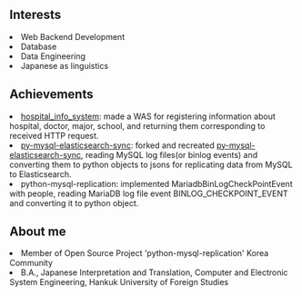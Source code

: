 ## Interests
<li>Web Backend Development</li>
<li>Database</li>
<li>Data Engineering</li>
<li>Japanese as linguistics</li>

## Achievements
<li>
  <a href="https://github.com/jaehyeonpy/hospital_info_system">hospital_info_system</a>: made a WAS for registering information about hospital, doctor, major, school, and returning them corresponding to received HTTP request.
</li>

<li>
  <a href="https://github.com/jaehyeonpy/py-mysql-elasticsearch-sync">py-mysql-elasticsearch-sync</a>: forked and recreated <a href="https://github.com/zhongbiaodev/py-mysql-elasticsearch-sync">py-mysql-elasticsearch-sync</a>, reading MySQL log files(or binlog events) and converting them to python objects to jsons for replicating data from MySQL to Elasticsearch.
</li>

<li>python-mysql-replication: implemented MariadbBinLogCheckPointEvent with people, reading MariaDB log file event BINLOG_CHECKPOINT_EVENT and converting it to python object.</li>

## About me
<li>Member of Open Source Project 'python-mysql-replication' Korea Community</li>
<li>B.A., Japanese Interpretation and Translation, Computer and Electronic System Engineering, Hankuk University of Foreign Studies</li>
